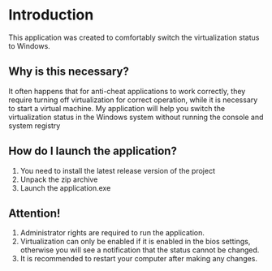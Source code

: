 # Introduction
This application was created to comfortably switch the virtualization status to Windows.

## Why is this necessary?
It often happens that for anti-cheat applications to work correctly, they require turning off virtualization for correct operation, while it is necessary to start a virtual machine.
My application will help you switch the virtualization status in the Windows system without running the console and system registry

## How do I launch the application?
1. You need to install the latest release version of the project
2. Unpack the zip archive
3. Launch the application.exe

## Attention!
1. Administrator rights are required to run the application.
2. Virtualization can only be enabled if it is enabled in the bios settings, otherwise you will see a notification that the status cannot be changed.
3. It is recommended to restart your computer after making any changes.
